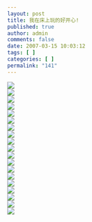 ```yaml
---
layout: post
title: 我在床上玩的好开心!
published: true
author: admin
comments: false
date: 2007-03-15 10:03:12
tags: [ ]
categories: [ ]
permalink: "141"
---
```

![][1]  
![][2]  
![][3]  
![][4]  
![][5]  
![][6]  
![][7]  
![][8]  
![][9]  
![][10]  
![][11]  
![][12]  
![][13]  
![][14]  
![][15]  
![][16]  
![][17]  
![][18]  
![][19]

 [1]: http://xujianian.com/jx/blog/UploadFiles/2007-3/315628988.jpg
 [2]: http://xujianian.com/jx/blog/UploadFiles/2007-3/315558895.jpg
 [3]: http://xujianian.com/jx/blog/UploadFiles/2007-3/315842452.jpg
 [4]: http://xujianian.com/jx/blog/UploadFiles/2007-3/315125814.jpg
 [5]: http://xujianian.com/jx/blog/UploadFiles/2007-3/315470730.jpg
 [6]: http://xujianian.com/jx/blog/UploadFiles/2007-3/315991702.jpg
 [7]: http://xujianian.com/jx/blog/UploadFiles/2007-3/315281971.jpg
 [8]: http://xujianian.com/jx/blog/UploadFiles/2007-3/315227589.jpg
 [9]: http://xujianian.com/jx/blog/UploadFiles/2007-3/315847149.jpg
 [10]: http://xujianian.com/jx/blog/UploadFiles/2007-3/315354852.jpg
 [11]: http://xujianian.com/jx/blog/UploadFiles/2007-3/315176434.jpg
 [12]: http://xujianian.com/jx/blog/UploadFiles/2007-3/315766784.jpg
 [13]: http://xujianian.com/jx/blog/UploadFiles/2007-3/315653899.jpg
 [14]: http://xujianian.com/jx/blog/UploadFiles/2007-3/315985632.jpg
 [15]: http://xujianian.com/jx/blog/UploadFiles/2007-3/315819299.jpg
 [16]: http://xujianian.com/jx/blog/UploadFiles/2007-3/315555077.jpg
 [17]: http://xujianian.com/jx/blog/UploadFiles/2007-3/315671807.jpg
 [18]: http://xujianian.com/jx/blog/UploadFiles/2007-3/315135180.jpg
 [19]: http://xujianian.com/jx/blog/UploadFiles/2007-3/315917022.jpg